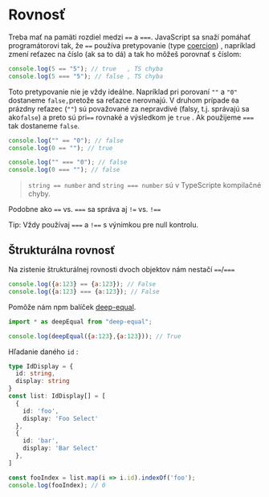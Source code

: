 # Rovnosť

Treba  mať na pamäti rozdiel medzi `==` a `===`.  JavaScript sa snaží pomáhať programátorovi tak, že `==` používa pretypovanie  \(type  [coercion](https://beta.chesstempo.com/chess-tactics/)\) , napríklad zmení reťazec na číslo \(ak sa to dá\) a tak ho môžeš porovnať s číslom:

```javascript
console.log(5 == "5"); // true   , TS chyba
console.log(5 === "5"); // false , TS chyba
```

Toto pretypovanie nie je vždy ideálne. Napríklad pri porovaní  `""` a `"0"`  dostaneme `false,`pretože  sa reťazce nerovnajú. V druhom prípade  `0`a prázdny reťazec   \(`""`\)  sú považované za nepravdivé \(falsy, t.j. správajú sa ako`false`\) a  preto sú pri`==` rovnaké  a výsledkom je `true`  . Ak použijeme `===`  tak dostaneme `false`.

```javascript
console.log("" == "0"); // false
console.log(0 == ""); // true

console.log("" === "0"); // false
console.log(0 === ""); // false
```

> `string == number` and `string === number` sú v TypeScripte kompilačné chyby.

Podobne ako `==` vs. `===` sa správa aj `!=` vs. `!==`

Tip: Vždy používaj `===` a `!==`  s výnimkou pre  null kontrolu.

## Štrukturálna rovnosť

Na zistenie štrukturálnej rovnosti dvoch objektov nám nestačí `==`/`===`

```javascript
console.log({a:123} == {a:123}); // False
console.log({a:123} === {a:123}); // False
```

Pomôže nám  npm balíček [deep-equal](https://www.npmjs.com/package/deep-equal).

```javascript
import * as deepEqual from "deep-equal";

console.log(deepEqual({a:123},{a:123})); // True
```

Hľadanie daného  `id` :

```typescript
type IdDisplay = {
  id: string,
  display: string
}
const list: IdDisplay[] = [
  {
    id: 'foo',
    display: 'Foo Select'
  },
  {
    id: 'bar',
    display: 'Bar Select'
  },
]

const fooIndex = list.map(i => i.id).indexOf('foo');
console.log(fooIndex); // 0
```

